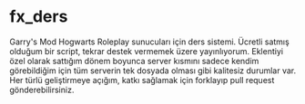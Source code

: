 # fx_ders
Garry's Mod Hogwarts Roleplay sunucuları için ders sistemi. Ücretli satmış olduğum bir script, tekrar destek vermemek üzere yayınlıyorum.
Eklentiyi özel olarak sattığım dönem boyunca server kısmını sadece kendim görebildiğim için tüm serverin tek dosyada olması gibi kalitesiz durumlar var.
Her türlü geliştirmeye açığım, katkı sağlamak için forklayıp pull request gönderebilirsiniz.
